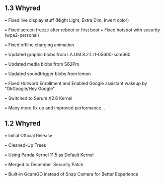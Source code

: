 ## 1.3 Whyred

• Fixed live display stuff (Night Light, Extra Dim, Invert color)

• Fixed screen freeze after reboot or first boot
• Fixed hotspot with security (wpa2-personal)

• Fixed offline charging animation

• Updated graphic blobs from LA.UM.8.2.1.r1-05600-sdm660

• Updated media blobs from S62Pro

• Updated soundtrigger blobs from lemon

• Fixed Hotword Enrollment and Enabled Google assistant wakeup by "OkGoogle/Hey      Google"

• Switched to Serum X2.6 Kernel

• Many more fix up and improved performance...


## 1.2 Whyred

• Initial Official Release

• Cleaned-Up Trees

• Using Panda Kernel 11.5 as Default Kernel

• Merged to December Security Patch

• Built-in GcamGO instead of Snap Camera for Better Experience